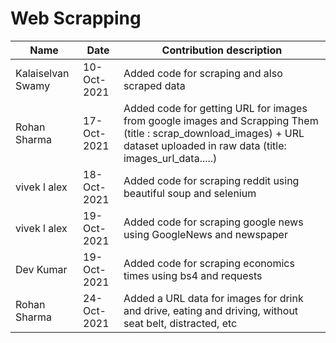 # Web Scrapping
| Name | Date | Contribution description
| --- | --- | --- |
| Kalaiselvan Swamy | 10-Oct-2021 | Added code for scraping and also scraped data | 
| Rohan Sharma | 17-Oct-2021 | Added code for getting URL for images from google images and Scrapping Them (title : scrap_download_images) + URL dataset uploaded in raw data (title: images_url_data.....)|
| vivek l alex | 18-Oct-2021 | Added code for scraping reddit using beautiful soup and selenium | 
| vivek l alex | 19-Oct-2021 | Added code for scraping google news using GoogleNews and newspaper | 
| Dev Kumar    | 19-Oct-2021 | Added code for scraping economics times using bs4 and requests |
| Rohan Sharma | 24-Oct-2021 | Added a URL data for images for drink and drive, eating and driving, without seat belt, distracted, etc |
